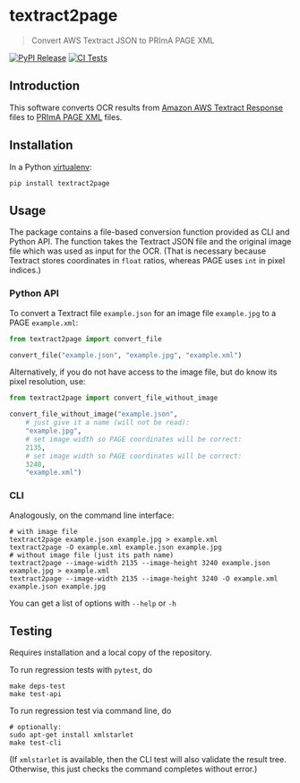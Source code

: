 # textract2page

> Convert AWS Textract JSON to PRImA PAGE XML

[![PyPI Release](https://img.shields.io/pypi/v/textract2page.svg)](https://pypi.org/project/textract2page/)
[![CI Tests](https://github.com/rue-a/textract2page/actions/workflows/test.yml/badge.svg)](https://github.com/rue-a/textract2page/actions/workflows/test.yml)

## Introduction

This software converts OCR results from
[Amazon AWS Textract Response](https://docs.aws.amazon.com/textract/latest/dg/how-it-works-document-layout.html)
files to [PRImA PAGE XML](https://github.com/PRImA-Research-Lab/PAGE-XML) files.

## Installation

In a Python [virtualenv](https://packaging.python.org/tutorials/installing-packages/#creating-virtual-environments):

    pip install textract2page

## Usage

The package contains a file-based conversion function provided as CLI and Python API.
The function takes the Textract JSON file and the original image file which was used
as input for the OCR. (That is necessary because Textract stores coordinates in
`float` ratios, whereas PAGE uses `int` in pixel indices.)

### Python API

To convert a Textract file `example.json` for an image file `example.jpg` to a PAGE `example.xml`:

```python
from textract2page import convert_file

convert_file("example.json", "example.jpg", "example.xml")
```

Alternatively, if you do not have access to the image file, 
but do know its pixel resolution, use:

```python
from textract2page import convert_file_without_image

convert_file_without_image("example.json",
    # just give it a name (will not be read):
    "example.jpg",
    # set image width so PAGE coordinates will be correct:
    2135,
    # set image width so PAGE coordinates will be correct:
    3240,
    "example.xml")
```


### CLI

Analogously, on the command line interface:

    # with image file
    textract2page example.json example.jpg > example.xml
    textract2page -O example.xml example.json example.jpg
    # without image file (just its path name)
    textract2page --image-width 2135 --image-height 3240 example.json example.jpg > example.xml
    textract2page --image-width 2135 --image-height 3240 -O example.xml example.json example.jpg

You can get a list of options with `--help` or `-h`

## Testing

Requires installation and a local copy of the repository.

To run regression tests with `pytest`, do

    make deps-test
    make test-api

To run regression test via command line, do

    # optionally:
    sudo apt-get install xmlstarlet
    make test-cli

(If `xmlstarlet` is available, then the CLI test will
also validate the result tree. Otherwise, this just
checks the command completes without error.)
